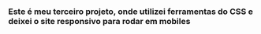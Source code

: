 <h3> Este é meu terceiro projeto, onde utilizei ferramentas do CSS e deixei o site responsivo para rodar em mobiles </h3>
